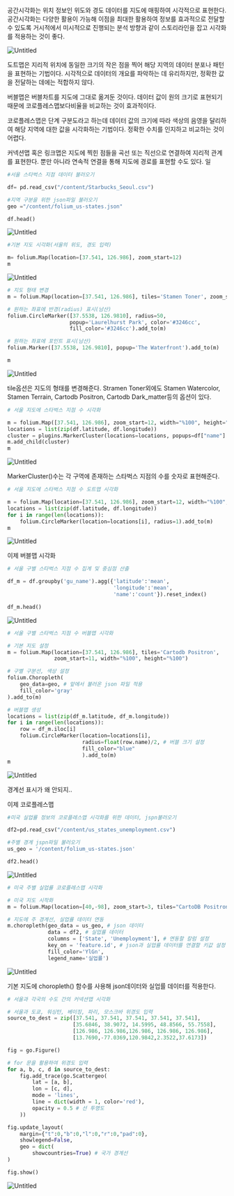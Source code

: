 공간시각화는 위치 정보인 위도와 경도 데이터를 지도에 매핑하여 시각적으로 표현한다.  공간시각화는 다양한 활용이 가능해 이점을 최대한 활용하여 정보를 효과적으로 전달할 수 있도록 거시적에서 미시적으로 진행되는 분석 방향과 같이 스토리라인을 잡고 시각화를 적용하는 것이 좋다. 

![Untitled](https://prod-files-secure.s3.us-west-2.amazonaws.com/7af498a2-beb6-449d-a194-c4c8afcd1e0a/e390beaf-e7a5-40eb-b071-dccc1284ac96/Untitled.png)

도트맵은 지리적 위치에 동일한 크기의 작은 점을 찍어 해당 지역의 데이터 분포나 패턴을 표현하는 기법이다. 시각적으로 데이터의 개요를 파악하는 데 유리하지만, 정확한 값을 전달하는 데에는 적합하지 않다. 

버블맵은 버블차트를 지도에 그대로 옮겨둔 것이다. 데이터 값이 원의 크기로 표현되기 때문에 코로플레스맵보다비율을 비교하는 것이 효과적이다. 

 코로플레스맵은 단계 구분도라고 하는데 데이터 값의 크기에 따라 색상의 음영을 달리하여 해당 지역에 대한 값을 시각화하는 기법이다. 정확한 수치를 인지하고 비교하는 것이 어렵다.

커넥션맵 혹은 링크맵은 지도에 찍힌 점들을 곡선 또는 직선으로 연결하여 지리적 관계를 표현한다. 뿐만 아니라 연속적 연결을 통해 지도에 경로를 표현할 수도 있다. 일

```python
#서울 스타벅스 지점 데이터 불러오기

df= pd.read_csv("/content/Starbucks_Seoul.csv")

#지역 구분을 위한 json파일 불러오기
geo ="/content/folium_us-states.json"

df.head()
```

![Untitled](https://prod-files-secure.s3.us-west-2.amazonaws.com/7af498a2-beb6-449d-a194-c4c8afcd1e0a/4b6f7451-cbfd-4707-9041-d952027b3c71/Untitled.png)

```python
#기본 지도 시각화(서울의 위도, 경도 입력)

m= folium.Map(location=[37.541, 126.986], zoom_start=12)
m
```

![Untitled](https://prod-files-secure.s3.us-west-2.amazonaws.com/7af498a2-beb6-449d-a194-c4c8afcd1e0a/32078abf-ed9e-49cb-9974-5349cb6e6e23/Untitled.png)

```python
# 지도 형태 변경
m = folium.Map(location=[37.541, 126.986], tiles='Stamen Toner', zoom_start=12)

# 원하는 좌표에 반경(radius) 표시(남산)
folium.CircleMarker([37.5538, 126.9810], radius=50,
                    popup='Laurelhurst Park', color='#3246cc',
                    fill_color='#3246cc').add_to(m)

# 원하는 좌표에 포인트 표시(남산)
folium.Marker([37.5538, 126.9810], popup='The Waterfront').add_to(m)

m
```

![Untitled](https://prod-files-secure.s3.us-west-2.amazonaws.com/7af498a2-beb6-449d-a194-c4c8afcd1e0a/f4ba594f-889c-48b0-8993-aae3f5ea8c77/Untitled.png)

tile옵션은 지도의 형태를 변경해준다. Stramen Toner외에도 Stamen Watercolor, Stamen Terrain, Cartodb Positron, Cartodb Dark_matter등의 옵션이 있다. 

```python
# 서울 지도에 스타벅스 지점 수 시각화

m = folium.Map([37.541, 126.986], zoom_start=12, width="%100", height="%100")
locations = list(zip(df.latitude, df.longitude))
cluster = plugins.MarkerCluster(locations=locations, popups=df["name"].tolist())
m.add_child(cluster)
m

```

![Untitled](https://prod-files-secure.s3.us-west-2.amazonaws.com/7af498a2-beb6-449d-a194-c4c8afcd1e0a/49567faa-87ca-4b9e-9e9f-9a66c1a71f8a/Untitled.png)

MarkerCluster()수는 각 구역에 존재하는 스타벅스 지점의 수를 숫자로 표현해준다.

```python
# 서울 지도에 스타벅스 지점 수 도트맵 시각화

m = folium.Map(location=[37.541, 126.986], zoom_start=12, width="%100", height="%100")
locations = list(zip(df.latitude, df.longitude))
for i in range(len(locations)):
    folium.CircleMarker(location=locations[i], radius=1).add_to(m)
m

```

![Untitled](https://prod-files-secure.s3.us-west-2.amazonaws.com/7af498a2-beb6-449d-a194-c4c8afcd1e0a/aad648bd-347a-4fe0-bfa3-41f972880f06/Untitled.png)

이제 버블맵 시각화

```python
# 서울 구별 스타벅스 지점 수 집계 및 중심점 산출

df_m = df.groupby('gu_name').agg({'latitude':'mean',
                                  'longitude':'mean',
                                  'name':'count'}).reset_index()

df_m.head()

```

![Untitled](https://prod-files-secure.s3.us-west-2.amazonaws.com/7af498a2-beb6-449d-a194-c4c8afcd1e0a/4435dc18-94a6-46ba-8fc2-82c8e0eb3a7a/Untitled.png)

```python
# 서울 구별 스타벅스 지점 수 버블맵 시각화

# 기본 지도 설정
m = folium.Map(location=[37.541, 126.986], tiles='Cartodb Positron',
               zoom_start=11, width="%100", height="%100")

# 구별 구분선, 색상 설정
folium.Choropleth(
    geo_data=geo, # 앞에서 불러온 json 파일 적용
    fill_color='gray'
).add_to(m)

# 버블맵 생성
locations = list(zip(df_m.latitude, df_m.longitude))
for i in range(len(locations)):
    row = df_m.iloc[i]
    folium.CircleMarker(location=locations[i],
                        radius=float(row.name)/2, # 버블 크기 설정
                        fill_color="blue"
                        ).add_to(m)
m

```

![Untitled](https://prod-files-secure.s3.us-west-2.amazonaws.com/7af498a2-beb6-449d-a194-c4c8afcd1e0a/d5b14961-ebdf-43f0-917d-1a5434bfa925/Untitled.png)

경계선 표시가 왜 안되지..

이제 코로플레스맵

```python
#미국 실업률 정보의 코로플레스맵 시각화를 위한 데이터, jspn불러오기

df2=pd.read_csv("/content/us_states_unemployment.csv")

#주별 경계 jspn파일 불러오기
us_geo = '/content/folium_us-states.json'

df2.head()
```

![Untitled](https://prod-files-secure.s3.us-west-2.amazonaws.com/7af498a2-beb6-449d-a194-c4c8afcd1e0a/212c7428-b7da-4f3a-a01c-3d65c44f8cb5/Untitled.png)

```python
# 미국 주별 실업률 코로플레스맵 시각화

# 미국 지도 시작화
m = folium.Map(location=[40,-98], zoom_start=3, tiles="CartoDB Positron")

# 지도에 주 경계선, 실업률 데이터 연동
m.choropleth(geo_data = us_geo, # json 데이터
             data = df2, # 실업률 데이터
             columns = ['State', 'Unemployment'], # 연동할 칼럼 설정
             key_on = 'feature.id', # json과 실업률 데이터를 연결할 키값 설정
             fill_color='YlGn', 
             legend_name='실업률')
```

![Untitled](https://prod-files-secure.s3.us-west-2.amazonaws.com/7af498a2-beb6-449d-a194-c4c8afcd1e0a/a3b8006c-2b31-41ef-9467-92222a7efec9/Untitled.png)

기본 지도에 choropleth() 함수를 사용해 json데이터와 실업률 데이터를 적용한다. 

```python
# 서울과 각국의 수도 간의 커넥션맵 시각화

# 서울과 도쿄, 워싱턴, 베이징, 파리, 모스크바 위경도 입력
source_to_dest = zip([37.541, 37.541, 37.541, 37.541, 37.541],
                     [35.6846, 38.9072, 14.5995, 48.8566, 55.7558],
                     [126.986, 126.986,126.986, 126.986, 126.986],
                     [13.7690,-77.0369,120.9842,2.3522,37.6173])

fig = go.Figure()

# for 문을 활용하여 위경도 입력
for a, b, c, d in source_to_dest:
    fig.add_trace(go.Scattergeo(
        lat = [a, b],
        lon = [c, d],
        mode = 'lines',
        line = dict(width = 1, color='red'),
        opacity = 0.5 # 선 투명도
    ))

fig.update_layout(
    margin={"t":0,"b":0,"l":0,"r":0,"pad":0},
    showlegend=False,
    geo = dict(
        showcountries=True) # 국가 경계선
)

fig.show()
```

![Untitled](https://prod-files-secure.s3.us-west-2.amazonaws.com/7af498a2-beb6-449d-a194-c4c8afcd1e0a/3985c91e-2a1d-4422-8257-67fe765d464e/Untitled.png)